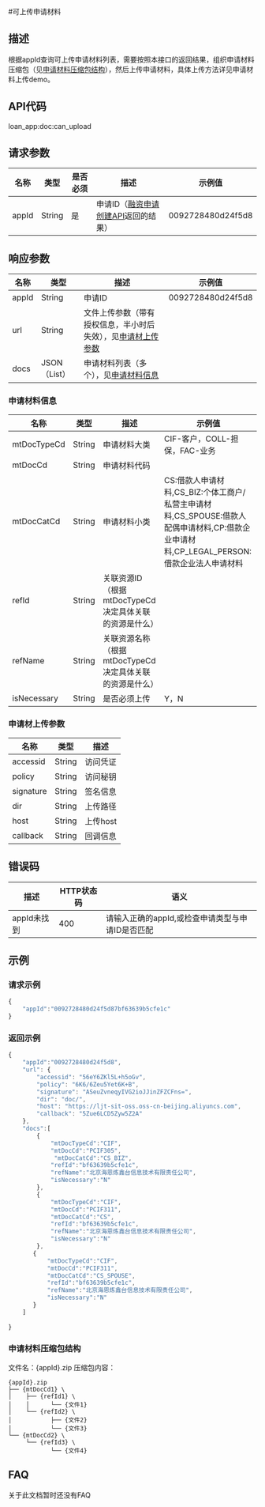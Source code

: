 #可上传申请材料
## 描述
根据appId查询可上传申请材料列表，需要按照本接口的返回结果，组织申请材料压缩包（见[申请材料压缩包结构](#申请材料压缩包结构)），然后上传申请材料，具体上传方法详见申请材料上传demo。

## API代码
loan\_app:doc:can_upload

## 请求参数
| 名称 | 类型 | 是否必须 | 描述 | 示例值 |
| --- | --- | --- | --- | --- |
| appId | String | 是 | 申请ID（[融资申请创建API](20_app_push.md)返回的结果） | 0092728480d24f5d8 |

## 响应参数
| 名称 | 类型 | 描述 |示例值 |
| --- | --- | --- | --- |
| appId | String | 申请ID | 0092728480d24f5d8 |
| url | String | 文件上传参数（带有授权信息，半小时后失效），见[申请材上传参数](#申请材上传参数)||
| docs | JSON（List） | 申请材料列表（多个），见[申请材料信息](#申请材料信息) |  |

### 申请材料信息
| 名称 | 类型 | 描述 |示例值 |
| --- | --- | --- | --- |
| mtDocTypeCd | String | 申请材料大类 | CIF-客户，COLL-担保，FAC-业务 |
| mtDocCd | String | 申请材料代码|  |
| mtDocCatCd | String | 申请材料小类 | CS:借款人申请材料,CS_BIZ:个体工商户/私营主申请材料,CS_SPOUSE:借款人配偶申请材料,CP:借款企业申请材料,CP_LEGAL_PERSON:借款企业法人申请材料 |
| refId | String | 关联资源ID（根据mtDocTypeCd决定具体关联的资源是什么） |  |
| refName | String | 关联资源名称（根据mtDocTypeCd决定具体关联的资源是什么） |  |
| isNecessary | String | 是否必须上传 | Y，N |

### 申请材上传参数
| 名称 | 类型 | 描述 |
| --- | --- | --- | 
| accessid | String | 访问凭证 |
| policy | String | 访问秘钥 | 
| signature | String | 签名信息  |
| dir | String | 上传路径  |
| host | String | 上传host |
| callback | String | 回调信息 |


## 错误码
| 描述 | HTTP状态码 | 语义 |
| --- | --- | --- | 
| appId未找到 | 400 | 请输入正确的appId,或检查申请类型与申请ID是否匹配 |

## 示例
### 请求示例
```javascript
{
    "appId":"0092728480d24f5d87bf63639b5cfe1c"
}
```
### 返回示例
```javascript
{
    "appId":"0092728480d24f5d8",
    "url": {
        "accessid": "56eY6ZKl5L+h5oGv",
        "policy": "6K6/6Zeu5Yet6K+B",
        "signature": "ASeuZvneqyIVG2ioJJinZFZCFns=",
        "dir": "doc/",
        "host": "https://ljt-sit-oss.oss-cn-beijing.aliyuncs.com",
        "callback": "5Zue6LCD5Zyw5Z2A"
    },
    "docs":[
        {
            "mtDocTypeCd":"CIF",
            "mtDocCd":"PCIF305",
             "mtDocCatCd":"CS_BIZ",
            "refId":"bf63639b5cfe1c",
            "refName":"北京海恩炼鑫台信息技术有限责任公司",
            "isNecessary":"N"
        },
        {
            "mtDocTypeCd":"CIF",
            "mtDocCd":"PCIF311",
            "mtDocCatCd":"CS",
            "refId":"bf63639b5cfe1c",
            "refName":"北京海恩炼鑫台信息技术有限责任公司",
            "isNecessary":"N"
        },
       {
           "mtDocTypeCd":"CIF",
           "mtDocCd":"PCIF311",
           "mtDocCatCd":"CS_SPOUSE",
           "refId":"bf63639b5cfe1c",
           "refName":"北京海恩炼鑫台信息技术有限责任公司",
           "isNecessary":"N"
       }
    ]
   
}
```

### 申请材料压缩包结构
文件名：{appId}.zip
压缩包内容：
```
{appId}.zip
├── {mtDocCd1} \
│    ├── {refId1} \
│    │      └── {文件1}
│    └── {refId2} \
│           ├── {文件2}
│           └── {文件3}
└── {mtDocCd2} \
     └── {refId3} \
            └── {文件4}
```
## FAQ
关于此文档暂时还没有FAQ